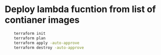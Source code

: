 # Deploy lambda fucntion from list of contianer images

```sh
    terraform init
    terraform plan
    terraform apply -auto-approve
    terraform destroy -auto-approve
```